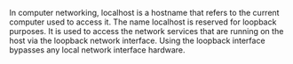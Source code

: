 In computer networking,
localhost is a hostname that refers to the current computer used to access it.
The name localhost is reserved for loopback purposes.
It is used to access the network services that are running on the host
via the loopback network interface.
Using the loopback interface bypasses any local network interface hardware.
